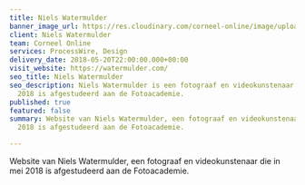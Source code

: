 ```yaml
---
title: Niels Watermulder
banner_image_url: https://res.cloudinary.com/corneel-online/image/upload/v1602856412/corneel/watermulder_w1kkea.jpg
client: Niels Watermulder
team: Corneel Online
services: ProcessWire, Design
delivery_date: 2018-05-20T22:00:00.000+00:00
visit_website: https://watermulder.com/
seo_title: Niels Watermulder
seo_description: Niels Watermulder is een fotograaf en videokunstenaar die in mei
  2018 is afgestudeerd aan de Fotoacademie.
published: true
featured: false
summary: Website van Niels Watermulder, een fotograaf en videokunstenaar die in mei
  2018 is afgestudeerd aan de Fotoacademie.

---
```

Website van Niels Watermulder, een fotograaf en videokunstenaar die in mei 2018 is afgestudeerd aan de Fotoacademie.